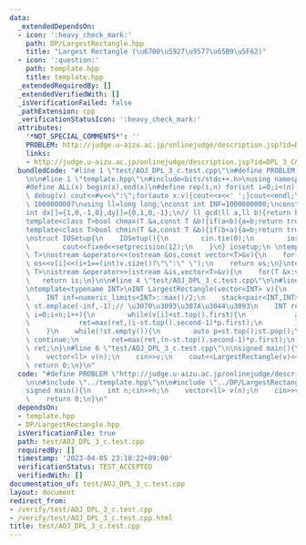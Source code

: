 ```yaml
---
data:
  _extendedDependsOn:
  - icon: ':heavy_check_mark:'
    path: DP/LargestRectangle.hpp
    title: "Largest Rectangle (\u6700\u5927\u9577\u65B9\u5F62)"
  - icon: ':question:'
    path: template.hpp
    title: template.hpp
  _extendedRequiredBy: []
  _extendedVerifiedWith: []
  _isVerificationFailed: false
  _pathExtension: cpp
  _verificationStatusIcon: ':heavy_check_mark:'
  attributes:
    '*NOT_SPECIAL_COMMENTS*': ''
    PROBLEM: http://judge.u-aizu.ac.jp/onlinejudge/description.jsp?id=DPL_3_C&lang=ja
    links:
    - http://judge.u-aizu.ac.jp/onlinejudge/description.jsp?id=DPL_3_C&lang=ja
  bundledCode: "#line 1 \"test/AOJ_DPL_3_c.test.cpp\"\n#define PROBLEM \"http://judge.u-aizu.ac.jp/onlinejudge/description.jsp?id=DPL_3_C&lang=ja\"\
    \n\n#line 1 \"template.hpp\"\n#include<bits/stdc++.h>\nusing namespace std;\n\
    #define ALL(x) begin(x),end(x)\n#define rep(i,n) for(int i=0;i<(n);i++)\n#define\
    \ debug(v) cout<<#v<<\":\";for(auto x:v){cout<<x<<' ';}cout<<endl;\n#define mod\
    \ 1000000007\nusing ll=long long;\nconst int INF=1000000000;\nconst ll LINF=1001002003004005006ll;\n\
    int dx[]={1,0,-1,0},dy[]={0,1,0,-1};\n// ll gcd(ll a,ll b){return b?gcd(b,a%b):a;}\n\
    template<class T>bool chmax(T &a,const T &b){if(a<b){a=b;return true;}return false;}\n\
    template<class T>bool chmin(T &a,const T &b){if(b<a){a=b;return true;}return false;}\n\
    \nstruct IOSetup{\n    IOSetup(){\n        cin.tie(0);\n        ios::sync_with_stdio(0);\n\
    \        cout<<fixed<<setprecision(12);\n    }\n} iosetup;\n \ntemplate<typename\
    \ T>\nostream &operator<<(ostream &os,const vector<T>&v){\n    for(int i=0;i<(int)v.size();i++)\
    \ os<<v[i]<<(i+1==(int)v.size()?\"\":\" \");\n    return os;\n}\ntemplate<typename\
    \ T>\nistream &operator>>(istream &is,vector<T>&v){\n    for(T &x:v)is>>x;\n \
    \   return is;\n}\n\n#line 4 \"test/AOJ_DPL_3_c.test.cpp\"\n\n#line 1 \"DP/LargestRectangle.hpp\"\
    \ntemplate<typename INT>\nINT LargestRectangle(vector<INT> v){\n    int n=(int)v.size();\n\
    \    INT inf=numeric_limits<INT>::max()/2;\n    stack<pair<INT,INT>> st;\n   \
    \ st.emplace(-inf,-1);// \u3070\u3093\u307A\u3044\u3093\n    INT ret=0;\n    for(int\
    \ i=0;i<n;i++){\n        while(v[i]<st.top().first){\n            auto p=st.top();st.pop();\n\
    \            ret=max(ret,(i-st.top().second-1)*p.first);\n        }\n        st.emplace(v[i],i);\n\
    \    }\n    while(!st.empty()){\n        auto p=st.top();st.pop();\n        if(p.first==-inf)\
    \ continue;\n        ret=max(ret,(n-st.top().second-1)*p.first);\n    }\n    return\
    \ ret;\n}\n#line 6 \"test/AOJ_DPL_3_c.test.cpp\"\n\nsigned main(){\n    int n;cin>>n;\n\
    \    vector<ll> v(n);\n    cin>>v;\n    cout<<LargestRectangle(v)<<endl;\n   \
    \ return 0;\n}\n"
  code: "#define PROBLEM \"http://judge.u-aizu.ac.jp/onlinejudge/description.jsp?id=DPL_3_C&lang=ja\"\
    \n\n#include \"../template.hpp\"\n\n#include \"../DP/LargestRectangle.hpp\"\n\n\
    signed main(){\n    int n;cin>>n;\n    vector<ll> v(n);\n    cin>>v;\n    cout<<LargestRectangle(v)<<endl;\n\
    \    return 0;\n}\n"
  dependsOn:
  - template.hpp
  - DP/LargestRectangle.hpp
  isVerificationFile: true
  path: test/AOJ_DPL_3_c.test.cpp
  requiredBy: []
  timestamp: '2023-04-05 23:10:22+09:00'
  verificationStatus: TEST_ACCEPTED
  verifiedWith: []
documentation_of: test/AOJ_DPL_3_c.test.cpp
layout: document
redirect_from:
- /verify/test/AOJ_DPL_3_c.test.cpp
- /verify/test/AOJ_DPL_3_c.test.cpp.html
title: test/AOJ_DPL_3_c.test.cpp
---
```

